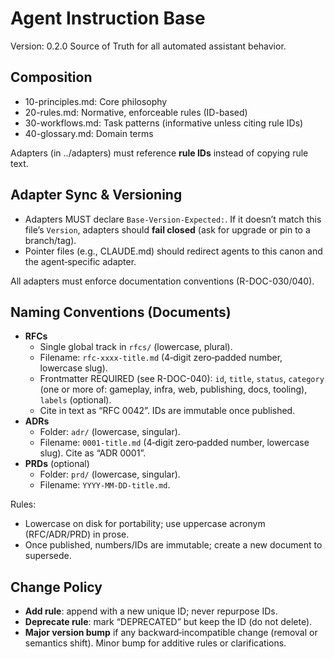 # Agent Instruction Base
Version: 0.2.0
Source of Truth for all automated assistant behavior.

## Composition
- 10-principles.md: Core philosophy
- 20-rules.md: Normative, enforceable rules (ID-based)
- 30-workflows.md: Task patterns (informative unless citing rule IDs)
- 40-glossary.md: Domain terms

Adapters (in ../adapters) must reference **rule IDs** instead of copying rule text.

## Adapter Sync & Versioning
- Adapters MUST declare `Base-Version-Expected:`. If it doesn’t match this file’s `Version`, adapters should **fail closed** (ask for upgrade or pin to a branch/tag).
- Pointer files (e.g., CLAUDE.md) should redirect agents to this canon and the agent‑specific adapter.

All adapters must enforce documentation conventions (R-DOC-030/040).


## Naming Conventions (Documents)
- **RFCs**
  - Single global track in `rfcs/` (lowercase, plural).
  - Filename: `rfc-xxxx-title.md` (4‑digit zero‑padded number, lowercase slug).
  - Frontmatter REQUIRED (see R-DOC-040): `id`, `title`, `status`, `category` (one or more of: gameplay, infra, web, publishing, docs, tooling), `labels` (optional).
  - Cite in text as “RFC 0042”. IDs are immutable once published.
- **ADRs**
  - Folder: `adr/` (lowercase, singular).
  - Filename: `0001-title.md` (4‑digit zero‑padded number, lowercase slug). Cite as “ADR 0001”.
- **PRDs** (optional)
  - Folder: `prd/` (lowercase, singular).
  - Filename: `YYYY-MM-DD-title.md`.

Rules:
- Lowercase on disk for portability; use uppercase acronym (RFC/ADR/PRD) in prose.
- Once published, numbers/IDs are immutable; create a new document to supersede.

## Change Policy
- **Add rule**: append with a new unique ID; never repurpose IDs.
- **Deprecate rule**: mark “DEPRECATED” but keep the ID (do not delete).
- **Major version bump** if any backward‑incompatible change (removal or semantics shift). Minor bump for additive rules or clarifications.
